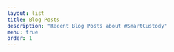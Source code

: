 ```yaml
---
layout: list
title: Blog Posts
description: "Recent Blog Posts about #SmartCustody"
menu: true
order: 1
---
```

